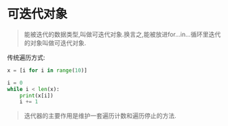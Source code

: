  # 可迭代对象
> 能被迭代的数据类型,叫做可迭代对象.换言之,能被放进for...in...循环里迭代的对象叫做可迭代对象.

传统遍历方式:
```python
x = [i for i in range(10)]

i = 0
while i < len(x):
    print(x[i])
    i += 1
```
> 迭代器的主要作用是维护一套遍历计数和遍历停止的方法.
